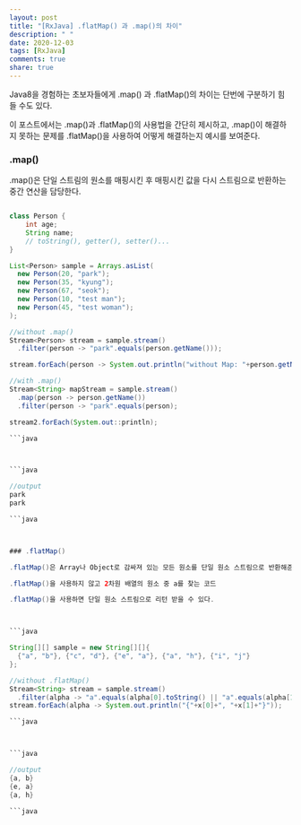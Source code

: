 ```yaml
---
layout: post
title: "[RxJava] .flatMap() 과 .map()의 차이"
description: " "
date: 2020-12-03
tags: [RxJava]
comments: true
share: true
---
```



Java8을 경험하는 초보자들에게 .map() 과 .flatMap()의 차이는 단번에 구분하기 힘들 수도 있다.

이 포스트에서는 .map()과 .flatMap()의 사용법을 간단히 제시하고, .map()이 해결하지 못하는 문제를 .flatMap()을 사용하여 어떻게 해결하는지 예시를 보여준다.

### .map()

.map()은 단일 스트림의 원소를 매핑시킨 후 매핑시킨 값을 다시 스트림으로 반환하는 중간 연산을 담당한다.


```java

class Person {
    int age;
  	String name;
  	// toString(), getter(), setter()...
}

List<Person> sample = Arrays.asList(
  new Person(20, "park");
  new Person(35, "kyung");
  new Person(67, "seok");
  new Person(10, "test man");
  new Person(45, "test woman");
);

//without .map()
Stream<Person> stream = sample.stream()
  .filter(person -> "park".equals(person.getName()));

stream.forEach(person -> System.out.println("without Map: "+person.getName()));

//with .map()
Stream<String> mapStream = sample.stream()
  .map(person -> person.getName())
  .filter(person -> "park".equals(person);

stream2.forEach(System.out::println);

```java



```java

//output
park
park

```java



### .flatMap()

.flatMap()은 Array나 Object로 감싸져 있는 모든 원소를 단일 원소 스트림으로 반환해준다.

.flatMap()을 사용하지 않고 2차원 배열의 원소 중 a를 찾는 코드

.flatMap()을 사용하면 단일 원소 스트림으로 리턴 받을 수 있다.



```java

String[][] sample = new String[][]{
  {"a", "b"}, {"c", "d"}, {"e", "a"}, {"a", "h"}, {"i", "j"}
};

//without .flatMap()
Stream<String> stream = sample.stream()
  .filter(alpha -> "a".equals(alpha[0].toString() || "a".equals(alpha[1].toString())))
stream.forEach(alpha -> System.out.println("{"+x[0]+", "+x[1]+"}"));

```java



```java

//output
{a, b}
{e, a}
{a, h}

```java

